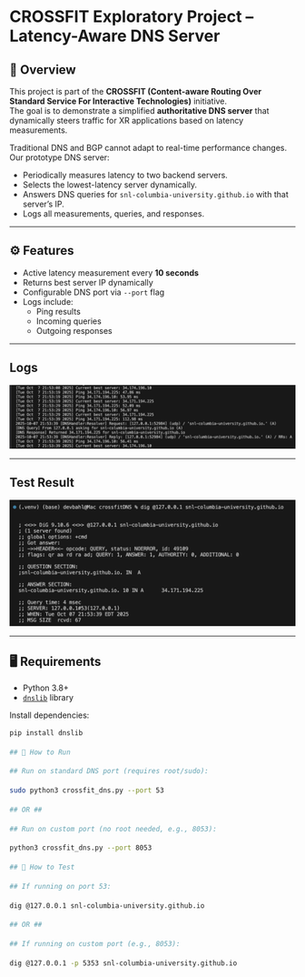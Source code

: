 # CROSSFIT Exploratory Project – Latency-Aware DNS Server  

## 📌 Overview  
This project is part of the **CROSSFIT (Content-aware Routing Over Standard Service For Interactive Technologies)** initiative.  
The goal is to demonstrate a simplified **authoritative DNS server** that dynamically steers traffic for XR applications based on latency measurements.  

Traditional DNS and BGP cannot adapt to real-time performance changes. Our prototype DNS server:  
- Periodically measures latency to two backend servers.  
- Selects the lowest-latency server dynamically.  
- Answers DNS queries for `snl-columbia-university.github.io` with that server’s IP.  
- Logs all measurements, queries, and responses.  

---

## ⚙️ Features  
- Active latency measurement every **10 seconds**  
- Returns best server IP dynamically  
- Configurable DNS port via `--port` flag  
- Logs include:  
  - Ping results  
  - Incoming queries  
  - Outgoing responses  

---

## Logs  

![alt text](/logs.png)

---

## Test Result

![alt text](/testss.png)

---

## 🖥️ Requirements  
- Python 3.8+  
- [`dnslib`](https://pypi.org/project/dnslib/) library  

Install dependencies:  
```bash
pip install dnslib

## 🚀 How to Run  

## Run on standard DNS port (requires root/sudo):  

sudo python3 crossfit_dns.py --port 53

## OR ##

## Run on custom port (no root needed, e.g., 8053):

python3 crossfit_dns.py --port 8053

## 🔧 How to Test  

## If running on port 53:

dig @127.0.0.1 snl-columbia-university.github.io

## OR ##

## If running on custom port (e.g., 8053):

dig @127.0.0.1 -p 5353 snl-columbia-university.github.io